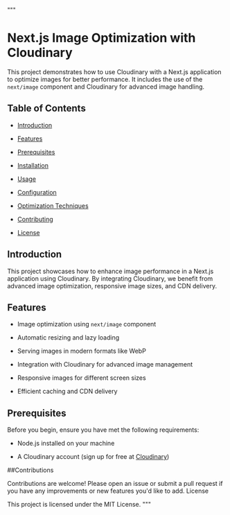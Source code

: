 """

# Next.js Image Optimization with Cloudinary



This project demonstrates how to use Cloudinary with a Next.js application to optimize images for better performance. It includes the use of the `next/image` component and Cloudinary for advanced image handling.



## Table of Contents



- [Introduction](#introduction)

- [Features](#features)

- [Prerequisites](#prerequisites)

- [Installation](#installation)

- [Usage](#usage)

- [Configuration](#configuration)

- [Optimization Techniques](#optimization-techniques)

- [Contributing](#contributing)

- [License](#license)



## Introduction



This project showcases how to enhance image performance in a Next.js application using Cloudinary. By integrating Cloudinary, we benefit from advanced image optimization, responsive image sizes, and CDN delivery.



## Features



- Image optimization using `next/image` component

- Automatic resizing and lazy loading

- Serving images in modern formats like WebP

- Integration with Cloudinary for advanced image management

- Responsive images for different screen sizes

- Efficient caching and CDN delivery



## Prerequisites



Before you begin, ensure you have met the following requirements:



- Node.js installed on your machine

- A Cloudinary account (sign up for free at [Cloudinary](https://cloudinary.com/))



##Contributions

Contributions are welcome! Please open an issue or submit a pull request if you have any improvements or new features you'd like to add.
License

This project is licensed under the MIT License. """
